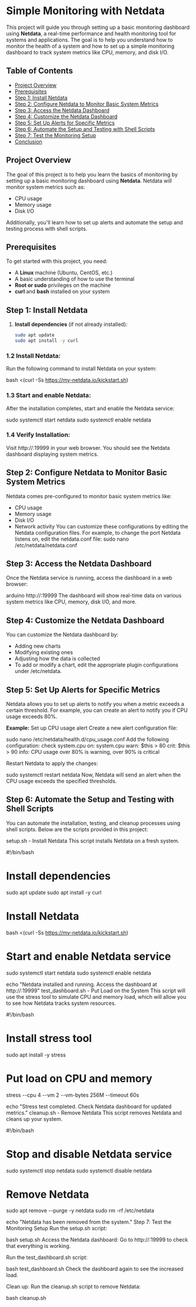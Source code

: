 # Simple Monitoring with Netdata

This project will guide you through setting up a basic monitoring dashboard using **Netdata**, a real-time performance and health monitoring tool for systems and applications. The goal is to help you understand how to monitor the health of a system and how to set up a simple monitoring dashboard to track system metrics like CPU, memory, and disk I/O.

## Table of Contents
- [Project Overview](#project-overview)
- [Prerequisites](#prerequisites)
- [Step 1: Install Netdata](#step-1-install-netdata)
- [Step 2: Configure Netdata to Monitor Basic System Metrics](#step-2-configure-netdata-to-monitor-basic-system-metrics)
- [Step 3: Access the Netdata Dashboard](#step-3-access-the-netdata-dashboard)
- [Step 4: Customize the Netdata Dashboard](#step-4-customize-the-netdata-dashboard)
- [Step 5: Set Up Alerts for Specific Metrics](#step-5-set-up-alerts-for-specific-metrics)
- [Step 6: Automate the Setup and Testing with Shell Scripts](#step-6-automate-the-setup-and-testing-with-shell-scripts)
- [Step 7: Test the Monitoring Setup](#step-7-test-the-monitoring-setup)
- [Conclusion](#conclusion)

## Project Overview

The goal of this project is to help you learn the basics of monitoring by setting up a basic monitoring dashboard using **Netdata**. Netdata will monitor system metrics such as:
- CPU usage
- Memory usage
- Disk I/O

Additionally, you'll learn how to set up alerts and automate the setup and testing process with shell scripts.

## Prerequisites

To get started with this project, you need:
- A **Linux** machine (Ubuntu, CentOS, etc.)
- A basic understanding of how to use the terminal
- **Root or sudo** privileges on the machine
- **curl** and **bash** installed on your system

## Step 1: Install Netdata

1. **Install dependencies** (if not already installed):
   ```bash
   sudo apt update
   sudo apt install -y curl

### 1.2 Install Netdata:
Run the following command to install Netdata on your system:

bash <(curl -Ss https://my-netdata.io/kickstart.sh)
### 1.3 Start and enable Netdata:
After the installation completes, start and enable the Netdata service:

sudo systemctl start netdata
sudo systemctl enable netdata
### 1.4 Verify Installation:
Visit http://<your-server-ip>:19999 in your web browser. You should see the Netdata dashboard displaying system metrics.

## Step 2: Configure Netdata to Monitor Basic System Metrics
Netdata comes pre-configured to monitor basic system metrics like:

- CPU usage
- Memory usage
- Disk I/O
- Network activity
You can customize these configurations by editing the Netdata configuration files. For example, to change the port Netdata listens on, edit the netdata.conf file:
sudo nano /etc/netdata/netdata.conf

## Step 3: Access the Netdata Dashboard
Once the Netdata service is running, access the dashboard in a web browser:

arduino 
http://<your-server-ip>:19999
The dashboard will show real-time data on various system metrics like CPU, memory, disk I/O, and more.

## Step 4: Customize the Netdata Dashboard
You can customize the Netdata dashboard by:

- Adding new charts
- Modifying existing ones
- Adjusting how the data is collected
- To add or modify a chart, edit the appropriate plugin configurations under /etc/netdata.

## Step 5: Set Up Alerts for Specific Metrics
Netdata allows you to set up alerts to notify you when a metric exceeds a certain threshold. For example, you can create an alert to notify you if CPU usage exceeds 80%.

**Example:** Set up CPU usage alert
Create a new alert configuration file:

sudo nano /etc/netdata/health.d/cpu_usage.conf
Add the following configuration:
check system.cpu
  on: system.cpu
  warn: $this > 80
  crit: $this > 90
  info: CPU usage over 80% is warning, over 90% is critical

Restart Netdata to apply the changes:

sudo systemctl restart netdata
Now, Netdata will send an alert when the CPU usage exceeds the specified thresholds.

## Step 6: Automate the Setup and Testing with Shell Scripts
You can automate the installation, testing, and cleanup processes using shell scripts. Below are the scripts provided in this project:

setup.sh - Install Netdata
This script installs Netdata on a fresh system.


#!/bin/bash

# Install dependencies
sudo apt update
sudo apt install -y curl

# Install Netdata
bash <(curl -Ss https://my-netdata.io/kickstart.sh)

# Start and enable Netdata service
sudo systemctl start netdata
sudo systemctl enable netdata

echo "Netdata installed and running. Access the dashboard at http://<your-server-ip>:19999"
test_dashboard.sh - Put Load on the System
This script will use the stress tool to simulate CPU and memory load, which will allow you to see how Netdata tracks system resources.


#!/bin/bash

# Install stress tool
sudo apt install -y stress

# Put load on CPU and memory
stress --cpu 4 --vm 2 --vm-bytes 256M --timeout 60s

echo "Stress test completed. Check Netdata dashboard for updated metrics."
cleanup.sh - Remove Netdata
This script removes Netdata and cleans up your system.


#!/bin/bash

# Stop and disable Netdata service
sudo systemctl stop netdata
sudo systemctl disable netdata

# Remove Netdata
sudo apt remove --purge -y netdata
sudo rm -rf /etc/netdata

echo "Netdata has been removed from the system."
Step 7: Test the Monitoring Setup
Run the setup.sh script:


bash setup.sh
Access the Netdata dashboard: Go to http://<your-server-ip>:19999 to check that everything is working.

Run the test_dashboard.sh script:



bash test_dashboard.sh
Check the dashboard again to see the increased load.

Clean up: Run the cleanup.sh script to remove Netdata:

bash cleanup.sh
